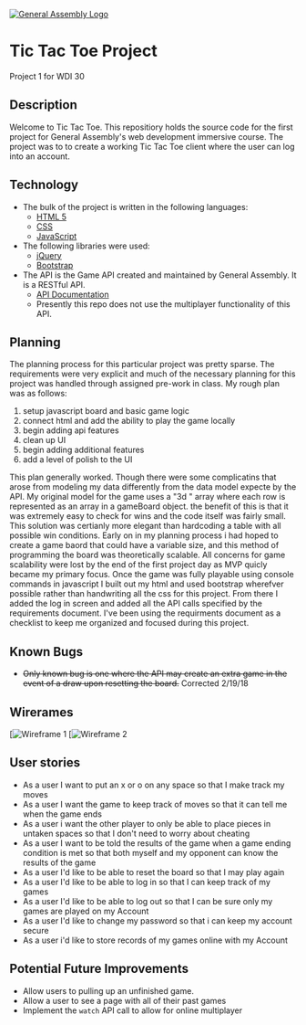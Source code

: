 [![General Assembly Logo](https://camo.githubusercontent.com/1a91b05b8f4d44b5bbfb83abac2b0996d8e26c92/687474703a2f2f692e696d6775722e636f6d2f6b6538555354712e706e67)](https://generalassemb.ly/education/web-development-immersive)

# Tic Tac Toe Project
Project 1 for WDI 30
## Description
Welcome to Tic Tac Toe. This repositiory holds the source code for the first project for General Assembly's web development immersive course. The project was to to create a working Tic Tac Toe client where the user can log into an account.

## Technology
- The bulk of the project is written in the following languages:
  - [HTML 5](https://developer.mozilla.org/en-US/docs/Web/HTML/Reference)
  - [CSS](https://developer.mozilla.org/en-US/docs/Web/CSS/Reference)
  - [JavaScript](https://developer.mozilla.org/en-US/docs/Web/JavaScript/Reference)
- The following libraries were used:
  - [jQuery](https://api.jquery.com/)
  - [Bootstrap](https://getbootstrap.com/docs/4.3/getting-started/introduction/)
- The API is the Game API created and maintained by General Assembly. It is a RESTful API.
  - [API Documentation](https://git.generalassemb.ly/ga-wdi-boston/game-project-api)
  - Presently this repo does not use the multiplayer functionality of this API.
## Planning
The planning process for this particular project was pretty sparse. The requirements were very explicit and much of the necessary planning for this project was handled through assigned pre-work in class. My rough plan was as follows:
1. setup javascript board and basic game logic
2. connect html and add the ability to play the game locally
3. begin adding api features
4. clean up UI
5. begin adding additional features
6. add a level of polish to the UI

This plan generally worked. Though there were some complicatins that arose from modeling my data differently from the data model expecte by the API. My original model for the game uses a "3d " array where each row is represented as an array in a gameBoard object. the benefit of this is that it was extremely easy to check for wins and the code itself was fairly small. This solution was certianly more elegant than hardcoding a table with all possible win conditions.
Early on in my planning process i had hoped to create a game baord that could have a variable size, and this method of programming the board was theoretically scalable. All concerns for game scalability were lost by the end of the first project day as MVP quicly became my primary focus.
Once the game was fully playable using console commands in javascript I built out my html and used bootstrap wherefver possible rather than handwriting all the css for this project.
From there I added the log in screen and added all the API calls specified by the requirements document. I've been using the requirments document as a checklist to keep me organized and focused during this project.

## Known Bugs
-  ~~Only known bug is one where the API may create an extra game in the event of a draw upon resetting the board.~~ Corrected 2/19/18

## Wirerames
[![Wireframe 1](https://i.imgur.com/ydHFv9P.jpg)
[![Wireframe 2](https://i.imgur.com/GeW18Hz.jpg)

## User stories
- As a user I want to put an x or o on any space so that I make track my moves
- As a user I want the game to keep track of moves so that it can tell me when the game ends
- As a user i want the other player to only be able to place pieces in untaken spaces so that I don't need to worry about cheating
- As a user I want to be told the results of the game when a game ending condition is met so that both myself and my opponent can know the results of the game
- As a user I'd like to be able to reset the board so that I may play again
- As a user I'd like to be able to log in so that I can keep track of my games
- As a user I'd like to be able to log out so that I can be sure only my games are played on my Account
- As a user I'd like to change my password so that i can keep my account secure
- As a user i'd like to store records of my games online with my Account

## Potential Future Improvements
- Allow users to pulling up an unfinished game.
- Allow a user to see a page with all of their past games
- Implement the `watch` API call to allow for online multiplayer
